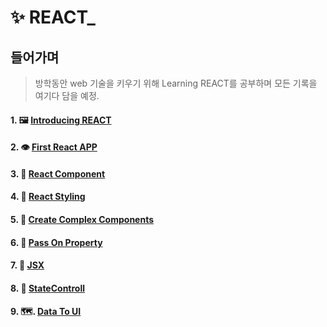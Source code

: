 # ✨ REACT_

## 들어가며
> 방학동안 web 기술을 키우기 위해 Learning REACT를 공부하며 모든 기록을 여기다 담을 예정.


#### 1. 🖼 [Introducing REACT](https://github.com/leehosu/react-tutorial/blob/master/IntroducingREACT.md)

#### 2. 👁 [First React APP](https://github.com/leehosu/react-tutorial/blob/master/FirstReactApp.md)

#### 3. 🎡 [React Component](https://github.com/leehosu/react-tutorial/blob/master/ReactComponent.md)

#### 4. 👔 [React Styling](https://github.com/leehosu/react-tutorial/blob/master/ReactStyling.md)

#### 5. 🎈 [Create Complex Components](https://github.com/leehosu/react-tutorial/blob/master/complexComponent.md)

#### 6. 🧤 [Pass On Property](https://github.com/leehosu/react-tutorial/blob/master/PassProperty.md)

#### 7. 🗽 [JSX](https://github.com/leehosu/react-tutorial/blob/master/JSX.md)

#### 8. 🤞 [StateControll](https://github.com/leehosu/react-tutorial/blob/master/StateControll.md)

#### 9. 🗺.  [Data To UI](https://github.com/leehosu/react-tutorial/blob/master/DataToUI.md)